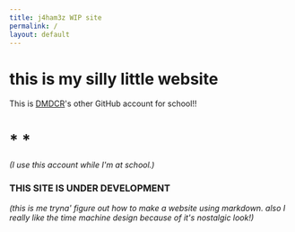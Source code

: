 ```yaml
---
title: j4ham3z WIP site
permalink: /
layout: default
---
```


# this is my silly little website
This is [DMDCR](https://github.com/DMDCR)'s other GitHub account for school!!
# * *
*(I use this account while I'm at school.)*

### THIS SITE IS UNDER DEVELOPMENT
*(this is me tryna' figure out how to make a website using markdown. also I really like the time machine design because of it's nostalgic look!)*
